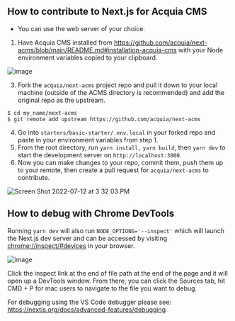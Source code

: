 ## How to contribute to Next.js for Acquia CMS
- You can use the web server of your choice.

1. Have Acquia CMS installed from https://github.com/acquia/next-acms/blob/main/README.md#installation-acquia-cms with your Node environment variables copied to your clipboard.

![image](https://user-images.githubusercontent.com/35243020/178577853-d6e91755-e6e3-4d62-9e56-ef7b7566c2c1.png)

3. Fork the `acquia/next-acms` project repo and pull it down to your local machine (outside of the ACMS directory is recommended) and add the original repo as the upstream.
```
$ cd my_name/next-acms
$ git remote add upstream https://github.com/acquia/next-acms
```
4. Go into `starters/basic-starter/.env.local` in your forked repo and paste in your environment variables from step 1.
5. From the root directory, run `yarn install,` `yarn build`, then `yarn dev` to start the development server on `http://localhost:3000`.
6. Now you can make changes to your repo, commit them, push them up to your remote, then create a pull request for `acquia/next-acms` to contribute.

![Screen Shot 2022-07-12 at 3 32 03 PM](https://user-images.githubusercontent.com/35243020/178578712-72093f45-64d7-4b30-a8f0-442b418ea033.png)

## How to debug with Chrome DevTools
Running `yarn dev` will also run `NODE_OPTIONS='--inspect'` which will launch the Next.js dev server and can be accessed by visiting [chrome://inspect/#devices](url) in your browser.

![image](https://user-images.githubusercontent.com/35243020/178579872-6f30e37f-275e-449b-a798-64c55c7de912.png)

Click the inspect link at the end of file path at the end of the page and it will open up a DevTools window. From there, you can click the Sources tab, hit CMD + P for mac users to navigate to the file you want to debug.

For debugging using the VS Code debugger please see: https://nextjs.org/docs/advanced-features/debugging 
